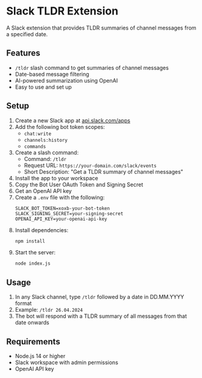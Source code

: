 # Slack TLDR Extension

A Slack extension that provides TLDR summaries of channel messages from a specified date.

## Features

- `/tldr` slash command to get summaries of channel messages
- Date-based message filtering
- AI-powered summarization using OpenAI
- Easy to use and set up

## Setup

1. Create a new Slack app at [api.slack.com/apps](https://api.slack.com/apps)
2. Add the following bot token scopes:
   - `chat:write`
   - `channels:history`
   - `commands`
3. Create a slash command:
   - Command: `/tldr`
   - Request URL: `https://your-domain.com/slack/events`
   - Short Description: "Get a TLDR summary of channel messages"
4. Install the app to your workspace
5. Copy the Bot User OAuth Token and Signing Secret
6. Get an OpenAI API key
7. Create a `.env` file with the following:
   ```
   SLACK_BOT_TOKEN=xoxb-your-bot-token
   SLACK_SIGNING_SECRET=your-signing-secret
   OPENAI_API_KEY=your-openai-api-key
   ```
8. Install dependencies:
   ```bash
   npm install
   ```
9. Start the server:
   ```bash
   node index.js
   ```

## Usage

1. In any Slack channel, type `/tldr` followed by a date in DD.MM.YYYY format
2. Example: `/tldr 26.04.2024`
3. The bot will respond with a TLDR summary of all messages from that date onwards

## Requirements

- Node.js 14 or higher
- Slack workspace with admin permissions
- OpenAI API key 